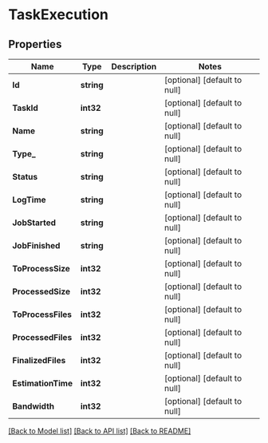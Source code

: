 # TaskExecution

## Properties
Name | Type | Description | Notes
------------ | ------------- | ------------- | -------------
**Id** | **string** |  | [optional] [default to null]
**TaskId** | **int32** |  | [optional] [default to null]
**Name** | **string** |  | [optional] [default to null]
**Type_** | **string** |  | [optional] [default to null]
**Status** | **string** |  | [optional] [default to null]
**LogTime** | **string** |  | [optional] [default to null]
**JobStarted** | **string** |  | [optional] [default to null]
**JobFinished** | **string** |  | [optional] [default to null]
**ToProcessSize** | **int32** |  | [optional] [default to null]
**ProcessedSize** | **int32** |  | [optional] [default to null]
**ToProcessFiles** | **int32** |  | [optional] [default to null]
**ProcessedFiles** | **int32** |  | [optional] [default to null]
**FinalizedFiles** | **int32** |  | [optional] [default to null]
**EstimationTime** | **int32** |  | [optional] [default to null]
**Bandwidth** | **int32** |  | [optional] [default to null]

[[Back to Model list]](../README.md#documentation-for-models) [[Back to API list]](../README.md#documentation-for-api-endpoints) [[Back to README]](../README.md)


